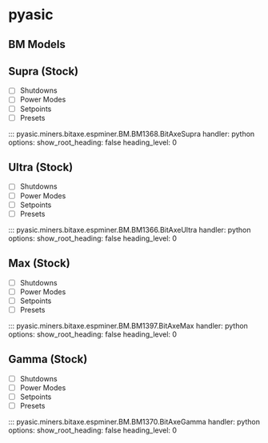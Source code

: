# pyasic
## BM Models

## Supra (Stock)

- [ ] Shutdowns
- [ ] Power Modes
- [ ] Setpoints
- [ ] Presets

::: pyasic.miners.bitaxe.espminer.BM.BM1368.BitAxeSupra
    handler: python
    options:
        show_root_heading: false
        heading_level: 0

## Ultra (Stock)

- [ ] Shutdowns
- [ ] Power Modes
- [ ] Setpoints
- [ ] Presets

::: pyasic.miners.bitaxe.espminer.BM.BM1366.BitAxeUltra
    handler: python
    options:
        show_root_heading: false
        heading_level: 0

## Max (Stock)

- [ ] Shutdowns
- [ ] Power Modes
- [ ] Setpoints
- [ ] Presets

::: pyasic.miners.bitaxe.espminer.BM.BM1397.BitAxeMax
    handler: python
    options:
        show_root_heading: false
        heading_level: 0

## Gamma (Stock)

- [ ] Shutdowns
- [ ] Power Modes
- [ ] Setpoints
- [ ] Presets

::: pyasic.miners.bitaxe.espminer.BM.BM1370.BitAxeGamma
    handler: python
    options:
        show_root_heading: false
        heading_level: 0

